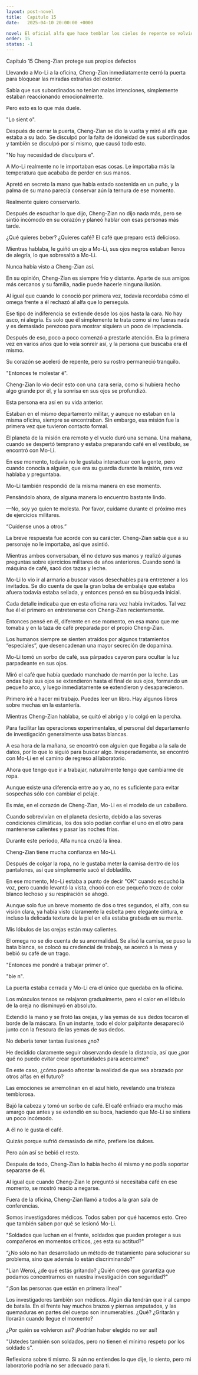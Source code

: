 ```yaml
---
layout: post-novel
title:  Capitulo 15
date:   2025-04-10 20:00:00 +0000

novel: El oficial alfa que hace temblar los cielos de repente se volvió dulce
order: 15
status: -1
---
```


Capítulo 15 Cheng-Zian protege sus propios defectos

Llevando a Mo-Li a la oficina, Cheng-Zian inmediatamente cerró la puerta para bloquear las miradas extrañas del exterior.

Sabía que sus subordinados no tenían malas intenciones, simplemente estaban reaccionando emocionalmente.

Pero esto es lo que más duele.

"Lo sient o".

Después de cerrar la puerta, Cheng-Zian se dio la vuelta y miró al alfa que estaba a su lado. Se disculpó por la falta de idoneidad de sus subordinados y también se disculpó por sí mismo, que causó todo esto.

"No hay necesidad de disculpars e".

A Mo-Li realmente no le importaban esas cosas. Le importaba más la temperatura que acababa de perder en sus manos.

Apretó en secreto la mano que había estado sostenida en un puño, y la palma de su mano parecía conservar aún la ternura de ese momento.

Realmente quiero conservarlo.

Después de escuchar lo que dijo, Cheng-Zian no dijo nada más, pero se sintió incómodo en su corazón y planeó hablar con esas personas más tarde.

¿Qué quieres beber? ¿Quieres café? El café que preparo está delicioso.

Mientras hablaba, le guiñó un ojo a Mo-Li, sus ojos negros estaban llenos de alegría, lo que sobresaltó a Mo-Li.

Nunca había visto a Cheng-Zian así.

En su opinión, Cheng-Zian es siempre frío y distante. Aparte de sus amigos más cercanos y su familia, nadie puede hacerle ninguna ilusión.

Al igual que cuando lo conoció por primera vez, todavía recordaba cómo el omega frente a él rechazó al alfa que lo perseguía.

Ese tipo de indiferencia se extiende desde los ojos hasta la cara. No hay asco, ni alegría. Es solo que él simplemente te trata como si no fueras nada y es demasiado perezoso para mostrar siquiera un poco de impaciencia.

Después de eso, poco a poco comenzó a prestarle atención. Era la primera vez en varios años que lo veía sonreír así, y la persona que buscaba era él mismo.

Su corazón se aceleró de repente, pero su rostro permaneció tranquilo.

"Entonces te molestar é".

Cheng-Zian lo vio decir esto con una cara seria, como si hubiera hecho algo grande por él, y la sonrisa en sus ojos se profundizó.

Esta persona era así en su vida anterior.

Estaban en el mismo departamento militar, y aunque no estaban en la misma oficina, siempre se encontraban. Sin embargo, esa misión fue la primera vez que tuvieron contacto formal.

El planeta de la misión era remoto y el vuelo duró una semana. Una mañana, cuando se despertó temprano y estaba preparando café en el vestíbulo, se encontró con Mo-Li.

En ese momento, todavía no le gustaba interactuar con la gente, pero cuando conocía a alguien, que era su guardia durante la misión, rara vez hablaba y preguntaba.

Mo-Li también respondió de la misma manera en ese momento.

Pensándolo ahora, de alguna manera lo encuentro bastante lindo.

—No, soy yo quien te molesta. Por favor, cuídame durante el próximo mes de ejercicios militares.

“Cuídense unos a otros.”

La breve respuesta fue acorde con su carácter. Cheng-Zian sabía que a su personaje no le importaba, así que asintió.

Mientras ambos conversaban, él no detuvo sus manos y realizó algunas preguntas sobre ejercicios militares de años anteriores. Cuando sonó la máquina de café, sacó dos tazas y leche.

Mo-Li lo vio ir al armario a buscar vasos desechables para entretener a los invitados. Se dio cuenta de que la gran bolsa de embalaje que estaba afuera todavía estaba sellada, y entonces pensó en su búsqueda inicial.

Cada detalle indicaba que en esta oficina rara vez había invitados. Tal vez fue él el primero en entretenerse con Cheng-Zian recientemente.

Entonces pensé en él, diferente en ese momento, en esa mano que me tomaba y en la taza de café preparada por el propio Cheng-Zian.

Los humanos siempre se sienten atraídos por algunos tratamientos “especiales”, que desencadenan una mayor secreción de dopamina.

Mo-Li tomó un sorbo de café, sus párpados cayeron para ocultar la luz parpadeante en sus ojos.

Miró el café que había quedado manchado de marrón por la leche. Las ondas bajo sus ojos se extendieron hasta el final de sus ojos, formando un pequeño arco, y luego inmediatamente se extendieron y desaparecieron.

Primero iré a hacer mi trabajo. Puedes leer un libro. Hay algunos libros sobre mechas en la estantería.

Mientras Cheng-Zian hablaba, se quitó el abrigo y lo colgó en la percha.

Para facilitar las operaciones experimentales, el personal del departamento de investigación generalmente usa batas blancas.

A esa hora de la mañana, se encontró con alguien que llegaba a la sala de datos, por lo que lo siguió para buscar algo. Inesperadamente, se encontró con Mo-Li en el camino de regreso al laboratorio.

Ahora que tengo que ir a trabajar, naturalmente tengo que cambiarme de ropa.

Aunque existe una diferencia entre ao y ao, no es suficiente para evitar sospechas sólo con cambiar el pelaje.

Es más, en el corazón de Cheng-Zian, Mo-Li es el modelo de un caballero.

Cuando sobrevivían en el planeta desierto, debido a las severas condiciones climáticas, los dos solo podían confiar el uno en el otro para mantenerse calientes y pasar las noches frías.

Durante este período, Alfa nunca cruzó la línea.

Cheng-Zian tiene mucha confianza en Mo-Li.

Después de colgar la ropa, no le gustaba meter la camisa dentro de los pantalones, así que simplemente sacó el dobladillo.

En ese momento, Mo-Li estaba a punto de decir "OK" cuando escuchó la voz, pero cuando levantó la vista, chocó con ese pequeño trozo de color blanco lechoso y su respiración se ahogó.

Aunque solo fue un breve momento de dos o tres segundos, el alfa, con su visión clara, ya había visto claramente la esbelta pero elegante cintura, e incluso la delicada textura de la piel en ella estaba grabada en su mente.

Mis lóbulos de las orejas están muy calientes.

El omega no se dio cuenta de su anormalidad. Se alisó la camisa, se puso la bata blanca, se colocó su credencial de trabajo, se acercó a la mesa y bebió su café de un trago.

"Entonces me pondré a trabajar primer o".

"bie n".

La puerta estaba cerrada y Mo-Li era el único que quedaba en la oficina.

Los músculos tensos se relajaron gradualmente, pero el calor en el lóbulo de la oreja no disminuyó en absoluto.

Extendió la mano y se frotó las orejas, y las yemas de sus dedos tocaron el borde de la máscara. En un instante, todo el dolor palpitante desapareció junto con la frescura de las yemas de sus dedos.

No debería tener tantas ilusiones ¿no?

He decidido claramente seguir observando desde la distancia, así que ¿por qué no puedo evitar crear oportunidades para acercarme?

En este caso, ¿cómo puedo afrontar la realidad de que sea abrazado por otros alfas en el futuro?

Las emociones se arremolinan en el azul hielo, revelando una tristeza temblorosa.

Bajó la cabeza y tomó un sorbo de café. El café enfriado era mucho más amargo que antes y se extendió en su boca, haciendo que Mo-Li se sintiera un poco incómodo.

A él no le gusta el café.

Quizás porque sufrió demasiado de niño, prefiere los dulces.

Pero aún así se bebió el resto.

Después de todo, Cheng-Zian lo había hecho él mismo y no podía soportar separarse de él.

Al igual que cuando Cheng-Zian le preguntó si necesitaba café en ese momento, se mostró reacio a negarse.

Fuera de la oficina, Cheng-Zian llamó a todos a la gran sala de conferencias.

Somos investigadores médicos. Todos saben por qué hacemos esto. Creo que también saben por qué se lesionó Mo-Li.

"Soldados que luchan en el frente, soldados que pueden proteger a sus compañeros en momentos críticos, ¿es esta su actitud?"

“¿No sólo no han desarrollado un método de tratamiento para solucionar su problema, sino que además lo están discriminando?”

"Lian Wenxi, ¿de qué estás gritando? ¿Quién crees que garantiza que podamos concentrarnos en nuestra investigación con seguridad?"

“¡Son las personas que están en primera línea!”

Los investigadores también son médicos. Algún día tendrán que ir al campo de batalla. En el frente hay muchos brazos y piernas amputados, y las quemaduras en partes del cuerpo son innumerables. ¿Qué? ¿Gritarán y llorarán cuando llegue el momento?

¿Por quién se volvieron así? ¡Podrían haber elegido no ser así!

"Ustedes también son soldados, pero no tienen el mínimo respeto por los soldado s".

Reflexiona sobre ti mismo. Si aún no entiendes lo que dije, lo siento, pero mi laboratorio podría no ser adecuado para ti.





